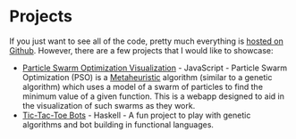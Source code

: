 # Projects

If you just want to see all of the code, pretty much everything is
[hosted on Github](https://github.com/brianshourd). However, there are a
few projects that I would like to showcase:

* [Particle Swarm Optimization Visualization](/pso/) - JavaScript -
  Particle Swarm Optimization (PSO) is a
[Metaheuristic](http://en.wikipedia.org/wiki/Metaheuristic) algorithm
(similar to a genetic algorithm) which uses a model of a swarm of
particles to find the minimum value of a given function. This is a
webapp designed to aid in the visualization of such swarms as they work.
* [Tic-Tac-Toe Bots](/tttbots/) - Haskell - A fun project to play with
  genetic algorithms and bot building in functional languages.


